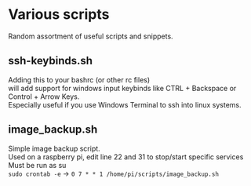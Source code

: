 # Various scripts
Random assortment of useful scripts and snippets.

## ssh-keybinds.sh
Adding this to your bashrc (or other rc files)\
will add support for windows input keybinds like CTRL + Backspace or Control + Arrow Keys.\
Especially useful if you use Windows Terminal to ssh into linux systems.

## image_backup.sh
Simple image backup script.\
Used on a raspberry pi, edit line 22 and 31 to stop/start specific services\
Must be run as su\
`sudo crontab -e` -> `0 7 * * 1 /home/pi/scripts/image_backup.sh`
